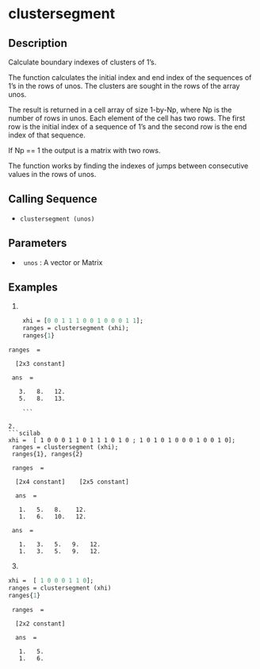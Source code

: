 # clustersegment
## Description
Calculate boundary indexes of clusters of 1’s.

The function calculates the initial index and end index of the sequences of 1’s in the rows of unos. The clusters are sought in the rows of the array unos.

The result is returned in a cell array of size 1-by-Np, where Np is the number of rows in unos. Each element of the cell has two rows. The first row is the initial index of a sequence of 1’s and the second row is the end index of that sequence.

If Np == 1 the output is a matrix with two rows.

The function works by finding the indexes of jumps between consecutive values in the rows of unos.



## Calling Sequence

- ` clustersegment (unos)  `

## Parameters
- `  unos ` :  A vector or Matrix 
## Examples
1. 
```scilab
    xhi = [0 0 1 1 1 0 0 1 0 0 0 1 1];
    ranges = clustersegment (xhi);
    ranges{1}
```
```output
ranges  = 

  [2x3 constant]

 ans  =

   3.   8.   12.
   5.   8.   13.

    ```

2.
```scilab
xhi =  [ 1 0 0 0 1 1 0 1 1 1 0 1 0 ; 1 0 1 0 1 0 0 0 1 0 0 1 0];
 ranges = clustersegment (xhi);
 ranges{1}, ranges{2}
```
```output
 ranges  = 

  [2x4 constant]    [2x5 constant]

  ans  =

   1.   5.   8.    12.
   1.   6.   10.   12.

 ans  =

   1.   3.   5.   9.   12.
   1.   3.   5.   9.   12.

```
3.
```scilab
xhi =  [ 1 0 0 0 1 1 0];
ranges = clustersegment (xhi)
ranges{1}
```
```output
 ranges  = 

  [2x2 constant]

  ans  =

   1.   5.
   1.   6.

```

